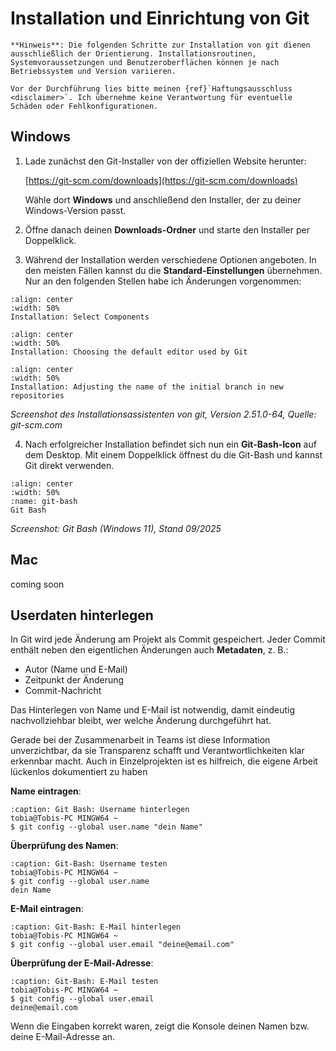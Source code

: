 # Installation und Einrichtung von Git

```{attention}
**Hinweis**: Die folgenden Schritte zur Installation von git dienen ausschließlich der Orientierung. Installationsroutinen, Systemvoraussetzungen und Benutzeroberflächen können je nach Betriebssystem und Version variieren.  

Vor der Durchführung lies bitte meinen {ref}`Haftungsausschluss <disclaimer>`. Ich übernehme keine Verantwortung für eventuelle Schäden oder Fehlkonfigurationen.  
```

## Windows

1. Lade zunächst den Git-Installer von der offiziellen Website herunter:

    [https://git-scm.com/downloads](https://git-scm.com/downloads)

    Wähle dort **Windows** und anschließend den Installer, der zu deiner Windows-Version passt.

2. Öffne danach deinen **Downloads-Ordner** und starte den Installer per Doppelklick.

3. Während der Installation werden verschiedene Optionen angeboten. In den meisten Fällen kannst du die **Standard-Einstellungen** übernehmen.<br>
    Nur an den folgenden Stellen habe ich Änderungen vorgenommen:

```{figure} bilder/1-installation_components.png
:align: center
:width: 50%
Installation: Select Components
```
```{figure} bilder/2-installation_editor.png
:align: center
:width: 50%
Installation: Choosing the default editor used by Git
```
```{figure} bilder/3-installation_branch.png
:align: center
:width: 50%
Installation: Adjusting the name of the initial branch in new repositories
```
*Screenshot des Installationsassistenten von git, Version 2.51.0-64, Quelle: git-scm.com*

4. Nach erfolgreicher Installation befindet sich nun ein **Git-Bash-Icon** auf dem Desktop. Mit einem Doppelklick öffnest du die Git-Bash und kannst Git direkt verwenden.

```{figure} bilder/4-installation_git-bash.png
:align: center
:width: 50%
:name: git-bash
Git Bash
```
*Screenshot: Git Bash (Windows 11), Stand 09/2025*

## Mac

coming soon

## Userdaten hinterlegen

In Git wird jede Änderung am Projekt als Commit gespeichert. Jeder Commit enthält neben den eigentlichen Änderungen auch **Metadaten**, z. B.:

- Autor (Name und E-Mail)
- Zeitpunkt der Änderung
- Commit-Nachricht

Das Hinterlegen von Name und E-Mail ist notwendig, damit eindeutig nachvollziehbar bleibt, wer welche Änderung durchgeführt hat.

Gerade bei der Zusammenarbeit in Teams ist diese Information unverzichtbar, da sie Transparenz schafft und Verantwortlichkeiten klar erkennbar macht. Auch in Einzelprojekten ist es hilfreich, die eigene Arbeit lückenlos dokumentiert zu haben

**Name eintragen**:

```{code-block} console
:caption: Git Bash: Username hinterlegen
tobia@Tobis-PC MINGW64 ~
$ git config --global user.name "dein Name"
```

**Überprüfung des Namen**:

```{code-block} console
:caption: Git-Bash: Username testen
tobia@Tobis-PC MINGW64 ~
$ git config --global user.name
dein Name
```

**E-Mail eintragen**:

```{code-block} console
:caption: Git-Bash: E-Mail hinterlegen
tobia@Tobis-PC MINGW64 ~
$ git config --global user.email "deine@email.com"
```
**Überprüfung der E-Mail-Adresse**:

```{code-block} console
:caption: Git-Bash: E-Mail testen
tobia@Tobis-PC MINGW64 ~
$ git config --global user.email
deine@email.com
```
Wenn die Eingaben korrekt waren, zeigt die Konsole deinen Namen bzw. deine E-Mail-Adresse an.